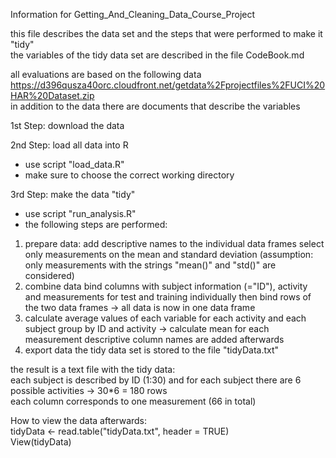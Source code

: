 Information for Getting_And_Cleaning_Data_Course_Project

this file describes the data set and the steps that were performed to make it "tidy" <br />
the variables of the tidy data set are described in the file CodeBook.md <br />

all evaluations are based on the following data <br />
https://d396qusza40orc.cloudfront.net/getdata%2Fprojectfiles%2FUCI%20HAR%20Dataset.zip <br />
in addition to the data there are documents that describe the variables <br />

1st Step: download the data <br />

2nd Step: load all data into R <br />
  - use script "load_data.R"
  - make sure to choose the correct working directory

3rd Step: make the data "tidy" <br />
  - use script "run_analysis.R"
  - the following steps are performed:
   1. prepare data: 
       add descriptive names to the individual data frames
       select only measurements on the mean and standard deviation 
       (assumption: only measurements with the strings "mean()" and "std()" are considered)
   2. combine data 
       bind columns with subject information (="ID"), activity and measurements
       for test and training individually
       then bind rows of the two data frames -> all data is now in one data frame
   3. calculate average values of each variable for each activity and each subject
       group by ID and activity -> calculate mean for each measurement
       descriptive column names are added afterwards
   4. export data
       the tidy data set is stored to the file "tidyData.txt" <br />
       
the result is a text file with the tidy data: <br />
each subject is described by ID (1:30) and for each subject there are 6 possible
activities -> 30\*6 = 180 rows <br />
each column corresponds to one measurement (66 in total) <br />

How to view the data afterwards: <br />
tidyData <- read.table("tidyData.txt", header = TRUE) <br />
View(tidyData)
